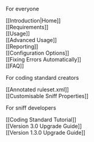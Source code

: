 For everyone

[[Introduction|Home]]  
[[Requirements]]  
[[Usage]]  
[[Advanced Usage]]  
[[Reporting]]  
[[Configuration Options]]  
[[Fixing Errors Automatically]]  
[[FAQ]]  

For coding standard creators

[[Annotated ruleset.xml]]  
[[Customisable Sniff Properties]]

For sniff developers

[[Coding Standard Tutorial]]  
[[Version 3.0 Upgrade Guide]]  
[[Version 1.3.0 Upgrade Guide]]  